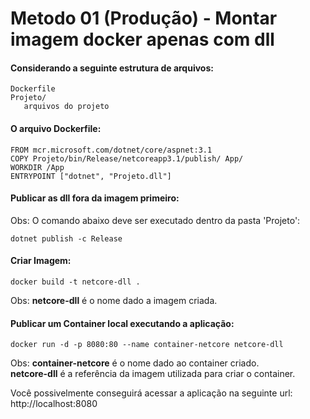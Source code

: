 # Metodo 01 (Produção) - Montar imagem docker apenas com dll

#### Considerando a seguinte estrutura de arquivos:
```
Dockerfile
Projeto/
   arquivos do projeto
```


#### O arquivo Dockerfile:
```
FROM mcr.microsoft.com/dotnet/core/aspnet:3.1
COPY Projeto/bin/Release/netcoreapp3.1/publish/ App/
WORKDIR /App
ENTRYPOINT ["dotnet", "Projeto.dll"]
```

#### Publicar as dll fora da imagem primeiro:
Obs: O comando abaixo deve ser executado dentro da pasta 'Projeto':
```
dotnet publish -c Release
```

#### Criar Imagem:
```
docker build -t netcore-dll .
```
Obs: **netcore-dll** é o nome dado a imagem criada.

#### Publicar um Container local executando a aplicação:
```
docker run -d -p 8080:80 --name container-netcore netcore-dll
```
Obs: **container-netcore** é o nome dado ao container criado.  
     **netcore-dll** é a referência da imagem utilizada para criar o container.


Você possivelmente conseguirá acessar a aplicação na seguinte url:
http://localhost:8080
